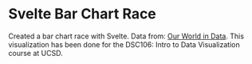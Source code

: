# Svelte Bar Chart Race

Created a bar chart race with Svelte. Data from: [Our World in Data](https://github.com/owid/energy-data?tab=readme-ov-file#data-on-energy-by-our-world-in-data).
This visualization has been done for the DSC106: Intro to Data Visualization course at UCSD.
